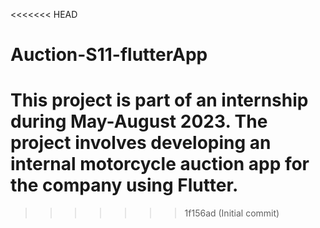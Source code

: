 <<<<<<< HEAD
# Auction-S11-flutterApp
 This project is part of an internship during May-August 2023. The project involves developing an internal motorcycle auction app for the company using Flutter.
=======
>>>>>>> 1f156ad (Initial commit)
